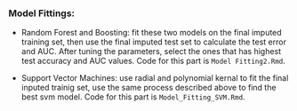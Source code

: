 ### Model Fittings:

+ Random Forest and Boosting: fit these two models on the final imputed training set, then use the final imputed test set to calculate the test error and AUC. After tuning the parameters, select the ones that has highest test accuracy and AUC values. Code for this part is `Model Fitting2.Rmd`.

+ Support Vector Machines: use radial and polynomial kernal to fit the final inputed trainig set, use the same process described above to find the best svm model. Code for this part is `Model_Fitting_SVM.Rmd`.
